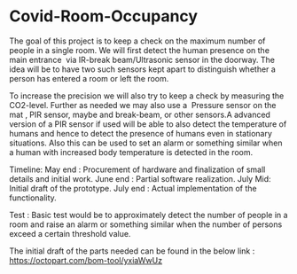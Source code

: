 # Covid-Room-Occupancy
The goal of this project is to keep a check on the maximum number of people in a single room.
We will first detect the human presence on the main entrance  via IR-break beam/Ultrasonic sensor in the doorway.
The idea will be to have two such sensors kept apart to distinguish whether a person has entered a room or left the room.

To increase the precision we will also try to keep a check by measuring the CO2-level.
Further as needed we may also use a  Pressure sensor on the mat , PIR sensor,
maybe and break-beam, or other sensors.A advanced version of a PIR sensor if used will be able to also detect the temperature
of humans and hence to detect the presence of humans even in stationary  situations. Also this can be used to set an alarm or something similar when a human with increased body temperature is detected in the room.


Timeline:
May end : Procurement of hardware and finalization of small details and initial work.
June end : Partial software realization.
July Mid: Initial draft of the prototype.
July end : Actual implementation of the functionality.

Test :
Basic test would be to approximately detect the number of people in a room and raise an alarm or
something similar when the number of persons exceed a certain threshold value.

The initial draft of the parts needed can be found in the below link :
https://octopart.com/bom-tool/yxiaWwUz
